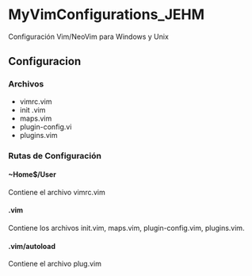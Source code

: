 # MyVimConfigurations_JEHM
Configuración Vim/NeoVim para Windows y Unix

## Configuracion

### Archivos
  - vimrc.vim
  - init .vim
  - maps.vim
  - plugin-config.vi
  - plugins.vim
### Rutas de Configuración

#### ~Home$/User
Contiene el archivo vimrc.vim

#### .vim
Contiene los archivos init.vim, maps.vim, plugin-config.vim, plugins.vim.

#### .vim/autoload
Contiene el archivo plug.vim

